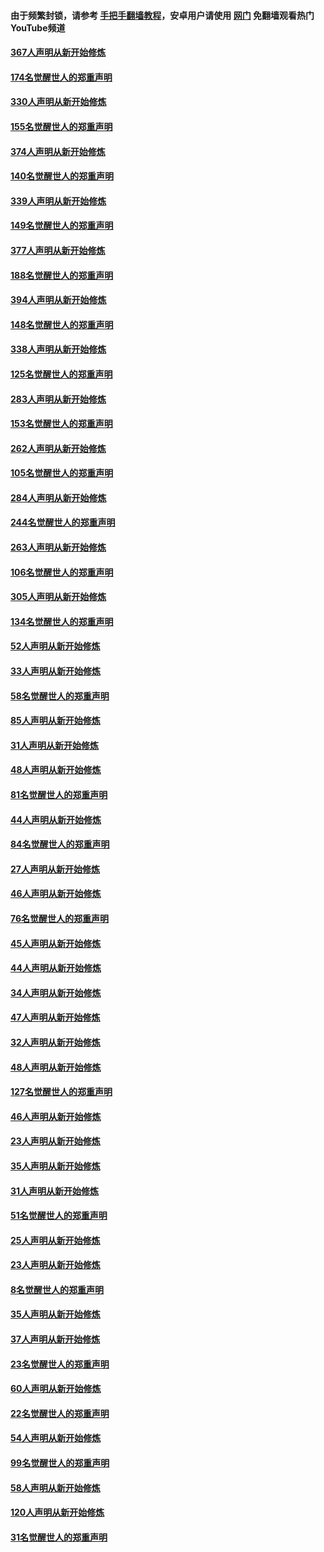 #### 由于频繁封锁，请参考 [手把手翻墙教程](https://github.com/gfw-breaker/guides/wiki/)，安卓用户请使用 [网门](https://github.com/gfw-breaker/nogfw/blob/master/dl.md?t=06020900) 免翻墙观看热门YouTube频道 

#### [367人声明从新开始修炼](../pages/91/426421.md?t=06020900) 

#### [174名觉醒世人的郑重声明](../pages/91/426420.md?t=06020900) 

#### [330人声明从新开始修炼](../pages/91/426139.md?t=06020900) 

#### [155名觉醒世人的郑重声明](../pages/91/426138.md?t=06020900) 

#### [374人声明从新开始修炼](../pages/91/425811.md?t=06020900) 

#### [140名觉醒世人的郑重声明](../pages/91/425810.md?t=06020900) 

#### [339人声明从新开始修炼](../pages/91/425690.md?t=06020900) 

#### [149名觉醒世人的郑重声明](../pages/91/425689.md?t=06020900) 

#### [377人声明从新开始修炼](../pages/91/424867.md?t=06020900) 

#### [188名觉醒世人的郑重声明](../pages/91/424866.md?t=06020900) 

#### [394人声明从新开始修炼](../pages/91/423914.md?t=06020900) 

#### [148名觉醒世人的郑重声明](../pages/91/423913.md?t=06020900) 

#### [338人声明从新开始修炼](../pages/91/423540.md?t=06020900) 

#### [125名觉醒世人的郑重声明](../pages/91/423539.md?t=06020900) 

#### [283人声明从新开始修炼](../pages/91/423296.md?t=06020900) 

#### [153名觉醒世人的郑重声明](../pages/91/423295.md?t=06020900) 

#### [262人声明从新开始修炼](../pages/91/423004.md?t=06020900) 

#### [105名觉醒世人的郑重声明](../pages/91/423003.md?t=06020900) 

#### [284人声明从新开始修炼](../pages/91/422707.md?t=06020900) 

#### [244名觉醒世人的郑重声明](../pages/91/422706.md?t=06020900) 

#### [263人声明从新开始修炼](../pages/91/422553.md?t=06020900) 

#### [106名觉醒世人的郑重声明](../pages/91/422552.md?t=06020900) 

#### [305人声明从新开始修炼](../pages/91/422153.md?t=06020900) 

#### [134名觉醒世人的郑重声明](../pages/91/422152.md?t=06020900) 

#### [52人声明从新开始修炼](../pages/91/421846.md?t=06020900) 

#### [33人声明从新开始修炼](../pages/91/421804.md?t=06020900) 

#### [58名觉醒世人的郑重声明](../pages/91/421845.md?t=06020900) 

#### [85人声明从新开始修炼](../pages/91/421769.md?t=06020900) 

#### [31人声明从新开始修炼](../pages/91/421763.md?t=06020900) 

#### [48人声明从新开始修炼](../pages/91/421605.md?t=06020900) 

#### [81名觉醒世人的郑重声明](../pages/91/421656.md?t=06020900) 

#### [44人声明从新开始修炼](../pages/91/421544.md?t=06020900) 

#### [84名觉醒世人的郑重声明](../pages/91/421543.md?t=06020900) 

#### [27人声明从新开始修炼](../pages/91/421465.md?t=06020900) 

#### [46人声明从新开始修炼](../pages/91/421454.md?t=06020900) 

#### [76名觉醒世人的郑重声明](../pages/91/421453.md?t=06020900) 

#### [45人声明从新开始修炼](../pages/91/421452.md?t=06020900) 

#### [44人声明从新开始修炼](../pages/91/421422.md?t=06020900) 

#### [34人声明从新开始修炼](../pages/91/421322.md?t=06020900) 

#### [47人声明从新开始修炼](../pages/91/421264.md?t=06020900) 

#### [32人声明从新开始修炼](../pages/91/421225.md?t=06020900) 

#### [48人声明从新开始修炼](../pages/91/421202.md?t=06020900) 

#### [127名觉醒世人的郑重声明](../pages/91/421224.md?t=06020900) 

#### [46人声明从新开始修炼](../pages/91/421203.md?t=06020900) 

#### [23人声明从新开始修炼](../pages/91/421138.md?t=06020900) 

#### [35人声明从新开始修炼](../pages/91/421122.md?t=06020900) 

#### [31人声明从新开始修炼](../pages/91/421081.md?t=06020900) 

#### [51名觉醒世人的郑重声明](../pages/91/421080.md?t=06020900) 

#### [25人声明从新开始修炼](../pages/91/421020.md?t=06020900) 

#### [23人声明从新开始修炼](../pages/91/420884.md?t=06020900) 

#### [8名觉醒世人的郑重声明](../pages/91/420883.md?t=06020900) 

#### [35人声明从新开始修炼](../pages/91/420809.md?t=06020900) 

#### [37人声明从新开始修炼](../pages/91/420766.md?t=06020900) 

#### [23名觉醒世人的郑重声明](../pages/91/420765.md?t=06020900) 

#### [60人声明从新开始修炼](../pages/91/420727.md?t=06020900) 

#### [22名觉醒世人的郑重声明](../pages/91/420726.md?t=06020900) 

#### [54人声明从新开始修炼](../pages/91/420529.md?t=06020900) 

#### [99名觉醒世人的郑重声明](../pages/91/420528.md?t=06020900) 

#### [58人声明从新开始修炼](../pages/91/420198.md?t=06020900) 

#### [120人声明从新开始修炼](../pages/91/420141.md?t=06020900) 

#### [31名觉醒世人的郑重声明](../pages/91/420197.md?t=06020900) 

